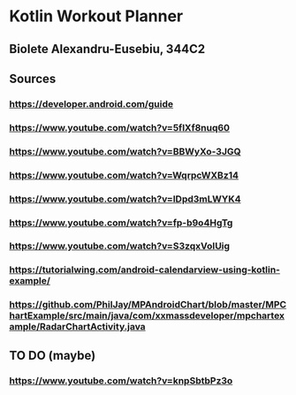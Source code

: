 # Kotlin Workout Planner
## Biolete Alexandru-Eusebiu, 344C2

## Sources
### https://developer.android.com/guide
### https://www.youtube.com/watch?v=5flXf8nuq60
### https://www.youtube.com/watch?v=BBWyXo-3JGQ
### https://www.youtube.com/watch?v=WqrpcWXBz14
### https://www.youtube.com/watch?v=lDpd3mLWYK4
### https://www.youtube.com/watch?v=fp-b9o4HgTg
### https://www.youtube.com/watch?v=S3zqxVoIUig
### https://tutorialwing.com/android-calendarview-using-kotlin-example/
### https://github.com/PhilJay/MPAndroidChart/blob/master/MPChartExample/src/main/java/com/xxmassdeveloper/mpchartexample/RadarChartActivity.java

## TO DO (maybe)
### https://www.youtube.com/watch?v=knpSbtbPz3o
